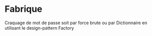 # Fabrique
Craquage de mot de passe soit par force brute ou par Dictionnaire en utilisant le design-pattern Factory
